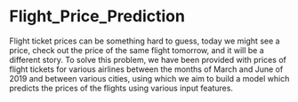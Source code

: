 # Flight_Price_Prediction
Flight ticket prices can be something hard to guess, today we might see a price, check out the price of the same flight tomorrow, and it will be a different story.
To solve this problem, we have been provided with prices of flight tickets for various airlines between the months of March and June of 2019 and between various cities, using which we aim to build a model which predicts the prices of the flights using various input features.
